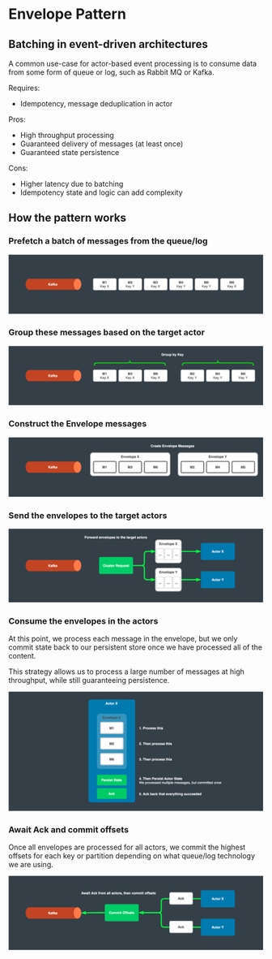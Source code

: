 # Envelope Pattern

## Batching in event-driven architectures

A common use-case for actor-based event processing is to consume data from some form of queue or log, such as Rabbit MQ or Kafka.


Requires:
* Idempotency, message deduplication in actor

Pros:
* High throughput processing
* Guaranteed delivery of messages (at least once)
* Guaranteed state persistence

Cons:
* Higher latency due to batching
* Idempotency state and logic can add complexity


## How the pattern works

### Prefetch a batch of messages from the queue/log

![Cluster Events](images/batching-0.png)

### Group these messages based on the target actor

![Cluster Events](images/batching-1.png)

### Construct the Envelope messages

![Cluster Events](images/batching-2.png)

### Send the envelopes to the target actors

![Cluster Events](images/batching-3.png)

### Consume the envelopes in the actors

At this point, we process each message in the envelope, but we only commit state back to our persistent store once we have processed all of the content.

This strategy allows us to process a large number of messages at high throughput, while still guaranteeing persistence.

![Cluster Events](images/batching-4.png)

### Await Ack and commit offsets

Once all envelopes are processed for all actors, we commit the highest offsets for each key or partition depending on what queue/log technology we are using.

![Cluster Events](images/batching-5.png)